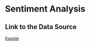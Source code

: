 # Sentiment Analysis

## Link to the Data Source
[Kaggle](https://www.kaggle.com/ankurzing/sentiment-analysis-for-financial-news)
 
